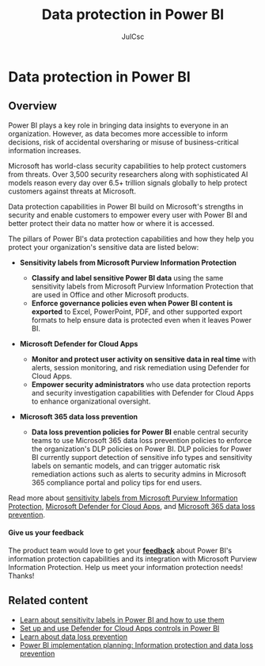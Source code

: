 ﻿---
title: Data protection in Power BI
description: Learn about data protection in Power BI
author: JulCsc
ms.author: juliacawthra
manager: rkarlin
ms.service: powerbi
ms.subservice: powerbi-eim
ms.topic: conceptual
ms.date: 05/02/2022
LocalizationGroup: Data from files
---
# Data protection in Power BI

## Overview

Power BI plays a key role in bringing data insights to everyone in an organization. However, as data becomes more accessible to inform decisions, risk of accidental oversharing or misuse of business-critical information increases.

Microsoft has world-class security capabilities to help protect customers from threats. Over 3,500 security researchers along with sophisticated AI models reason every day over 6.5+ trillion signals globally to help protect customers against threats at Microsoft.

Data protection capabilities in Power BI build on Microsoft's strengths in security and enable customers to empower every user with Power BI and better protect their data no matter how or where it is accessed.

The pillars of Power BI's data protection capabilities and how they help you protect your organization's sensitive data are listed below:

* **Sensitivity labels from Microsoft Purview Information Protection**
    
    * **Classify and label sensitive Power BI data** using the same sensitivity labels from Microsoft Purview Information Protection that are used in Office and other Microsoft products.
    * **Enforce governance policies even when Power BI content is exported** to Excel, PowerPoint, PDF, and other supported export formats to help ensure data is protected even when it leaves Power BI.
* **Microsoft Defender for Cloud Apps**
    * **Monitor and protect user activity on sensitive data in real time** with alerts, session monitoring, and risk remediation using Defender for Cloud Apps.
    * **Empower security administrators** who use data protection reports and security investigation capabilities with Defender for Cloud Apps to enhance organizational oversight.
* **Microsoft 365 data loss prevention**
    * **Data loss prevention policies for Power BI** enable central security teams to use Microsoft 365 data loss prevention policies to enforce the organization's DLP policies on Power BI. DLP policies for Power BI currently support detection of sensitive info types and sensitivity labels on semantic models, and can trigger automatic risk remediation actions such as alerts to security admins in Microsoft 365 compliance portal and policy tips for end users.

Read more about [sensitivity labels from Microsoft Purview Information Protection](/microsoft-365/compliance/sensitivity-labels), [Microsoft Defender for Cloud Apps](https://www.microsoft.com/en-us/security/business/cloud-apps-defender), and [Microsoft 365 data loss prevention](/microsoft-365/compliance/dlp-learn-about-dlp).

#### Give us your feedback

The product team would love to get your **[feedback](https://forms.office.com/pages/responsepage.aspx?id=v4j5cvGGr0GRqy180BHbR-PPBJBIRPlBpEYIBVrF5lRUREtUREJJRzJZSzcyM1pZWU9LOUdSVkFKWC4u)** about Power BI's information protection capabilities and its integration with Microsoft Purview Information Protection. Help us meet your information protection needs! Thanks!

## Related content

* [Learn about sensitivity labels in Power BI and how to use them](service-security-sensitivity-label-overview.md)
* [Set up and use Defender for Cloud Apps controls in Power BI](/fabric/governance/service-security-using-defender-for-cloud-apps-controls)
* [Learn about data loss prevention](/microsoft-365/compliance/dlp-learn-about-dlp)
* [Power BI implementation planning: Information protection and data loss prevention](/power-bi/guidance/powerbi-implementation-planning-info-protection-data-loss-prevention-overview)
